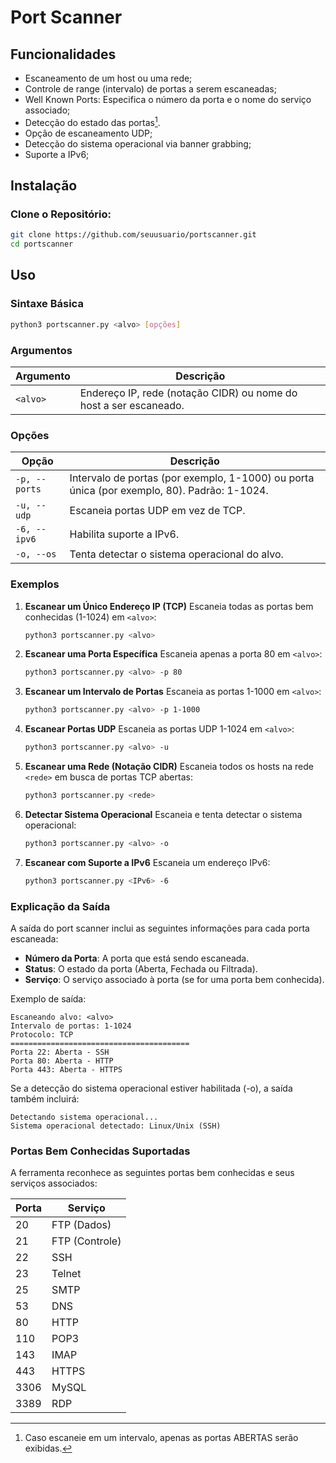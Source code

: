 # Port Scanner

## Funcionalidades

- Escaneamento de um host ou uma rede;
- Controle de range (intervalo) de portas a serem escaneadas;
- Well Known Ports: Especifica o número da porta e o nome do serviço associado;
- Detecção do estado das portas[^1].
- Opção de escaneamento UDP;
- Detecção do sistema operacional via banner grabbing;
- Suporte a IPv6;

## Instalação
### Clone o Repositório:

~~~bash
git clone https://github.com/seuusuario/portscanner.git
cd portscanner
~~~

## Uso
### Sintaxe Básica
~~~bash
python3 portscanner.py <alvo> [opções]
~~~

### Argumentos
| Argumento | Descrição |
|-----------|------------|
| `<alvo>`  | Endereço IP, rede (notação CIDR) ou nome do host a ser escaneado. |

### Opções
| Opção     | Descrição |
|-----------|------------|
| `-p, --ports` | Intervalo de portas (por exemplo, 1-1000) ou porta única (por exemplo, 80). Padrão: 1-1024. |
| `-u, --udp`   | Escaneia portas UDP em vez de TCP. |
| `-6, --ipv6`  | Habilita suporte a IPv6. |
| `-o, --os`    | Tenta detectar o sistema operacional do alvo. |

### Exemplos
1. **Escanear um Único Endereço IP (TCP)**
   Escaneia todas as portas bem conhecidas (1-1024) em `<alvo>`:
   ~~~bash
   python3 portscanner.py <alvo>
   ~~~

2. **Escanear uma Porta Específica**
   Escaneia apenas a porta 80 em `<alvo>`:
   ~~~bash
   python3 portscanner.py <alvo> -p 80
   ~~~

3. **Escanear um Intervalo de Portas**
   Escaneia as portas 1-1000 em `<alvo>`:
   ~~~bash
   python3 portscanner.py <alvo> -p 1-1000
   ~~~

4. **Escanear Portas UDP**
   Escaneia as portas UDP 1-1024 em `<alvo>`:
   ~~~bash
   python3 portscanner.py <alvo> -u
   ~~~

5. **Escanear uma Rede (Notação CIDR)**
   Escaneia todos os hosts na rede `<rede>` em busca de portas TCP abertas:
   ~~~bash
   python3 portscanner.py <rede>
   ~~~

6. **Detectar Sistema Operacional**
   Escaneia <alvo> e tenta detectar o sistema operacional:
   ~~~bash
   python3 portscanner.py <alvo> -o
   ~~~

7. **Escanear com Suporte a IPv6**
   Escaneia um endereço IPv6:
   ~~~bash
   python3 portscanner.py <IPv6> -6
   ~~~

### Explicação da Saída
A saída do port scanner inclui as seguintes informações para cada porta escaneada:

- **Número da Porta**: A porta que está sendo escaneada.
- **Status**: O estado da porta (Aberta, Fechada ou Filtrada).
- **Serviço**: O serviço associado à porta (se for uma porta bem conhecida).

Exemplo de saída:
~~~plaintext
Escaneando alvo: <alvo>
Intervalo de portas: 1-1024
Protocolo: TCP
========================================
Porta 22: Aberta - SSH
Porta 80: Aberta - HTTP
Porta 443: Aberta - HTTPS
~~~

Se a detecção do sistema operacional estiver habilitada (-o), a saída também incluirá:
~~~plaintext
Detectando sistema operacional...
Sistema operacional detectado: Linux/Unix (SSH)
~~~

### Portas Bem Conhecidas Suportadas
A ferramenta reconhece as seguintes portas bem conhecidas e seus serviços associados:

| Porta | Serviço       |
|-------|---------------|
| 20    | FTP (Dados)   |
| 21    | FTP (Controle)|
| 22    | SSH           |
| 23    | Telnet        |
| 25    | SMTP          |
| 53    | DNS           |
| 80    | HTTP          |
| 110   | POP3          |
| 143   | IMAP          |
| 443   | HTTPS         |
| 3306  | MySQL         |
| 3389  | RDP           |

[^1]: Caso escaneie em um intervalo, apenas as portas ABERTAS serão exibidas.